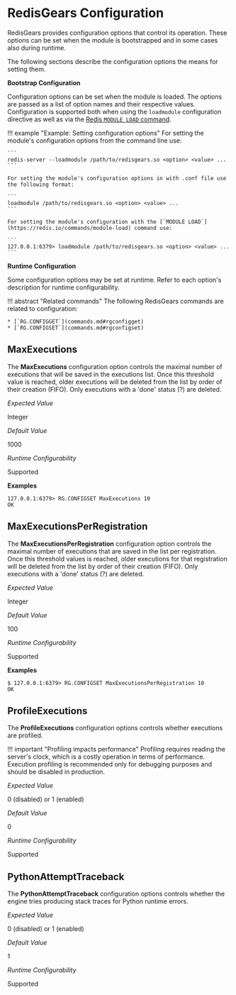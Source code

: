 # RedisGears Configuration
RedisGears provides configuration options that control its operation. These options can be set when the module is bootstrapped and in some cases also during runtime.

The following sections describe the configuration options the means for setting them.

**Bootstrap Configuration**

Configuration options can be set when the module is loaded. The options are passed as a list of option names and their respective values. Configuration is supported both when using the `loadmodule` configuration directive as well as via the [Redis `MODULE LOAD` command](https://redis.io/commands/module-load).

!!! example "Example: Setting configuration options"
    For setting the module's configuration options from the command line use:

    ```
    redis-server --loadmodule /path/to/redisgears.so <option> <value> ...
    ```

    For setting the module's configuration options in with .conf file use the following format:

    ```
    loadmodule /path/to/redisgears.so <option> <value> ...
    ```

    For setting the module's configuration with the [`MODULE LOAD`](https://redis.io/commands/module-load) command use:

    ```
    127.0.0.1:6379> loadmodule /path/to/redisgears.so <option> <value> ...
    ```

**Runtime Configuration**

Some configuration options may be set at runtime. Refer to each option's description for runtime configurability.

!!! abstract "Related commands"
    The following RedisGears commands are related to configuration:

    * [`RG.CONFIGGET`](commands.md#rgconfigget)
    * [`RG.CONFIGSET`](commands.md#rgconfigset)

## MaxExecutions
The **MaxExecutions** configuration option controls the maximal number of executions that will be saved in the executions list. Once this threshold value is reached, older executions will be deleted from the list by order of their creation (FIFO). Only executions with a 'done' status (?) are deleted.

_Expected Value_

Integer

_Default Value_

1000

_Runtime Configurability_

Supported

**Examples**

```
127.0.0.1:6379> RG.CONFIGSET MaxExecutions 10
OK
```

## MaxExecutionsPerRegistration
The **MaxExecutionsPerRegistration** configuration option controls the maximal number of executions that are saved in the list per registration. Once this threshold values is reached, older executions for that registration will be deleted from the list by order of their creation (FIFO). Only executions with a 'done' status (?) are deleted.

_Expected Value_

Integer

_Default Value_

100

_Runtime Configurability_

Supported

**Examples**

```
$ 127.0.0.1:6379> RG.CONFIGSET MaxExecutionsPerRegistration 10
OK
```

## ProfileExecutions
The **ProfileExecutions** configuration options controls whether executions are profiled.

!!! important "Profiling impacts performance"
    Profiling requires reading the server's clock, which is a costly operation in terms of performance. Execution profiling is recommended only for debugging purposes and should be disabled in production.

_Expected Value_

0 (disabled) or 1 (enabled)

_Default Value_

0

_Runtime Configurability_

Supported

## PythonAttemptTraceback
The **PythonAttemptTraceback** configuration options controls whether the engine tries producing stack traces for Python runtime errors.

_Expected Value_

0 (disabled) or 1 (enabled)

_Default Value_

1

_Runtime Configurability_

Supported
